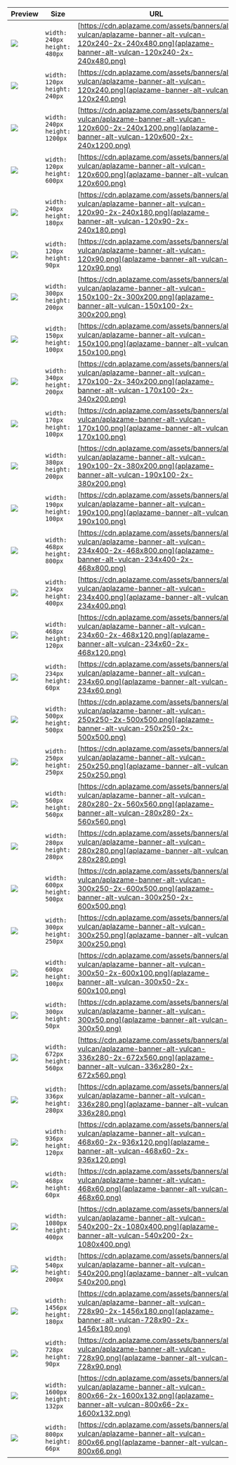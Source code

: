 
Preview | Size | URL
------- | ---- | ---
[![](aplazame-banner-alt-vulcan-120x240-2x-240x480.png)](aplazame-banner-alt-vulcan-120x240-2x-240x480.png) | `width: 240px`<br>`height: 480px` | [https://cdn.aplazame.com/assets/banners/alt-vulcan/aplazame-banner-alt-vulcan-120x240-2x-240x480.png](aplazame-banner-alt-vulcan-120x240-2x-240x480.png)
[![](aplazame-banner-alt-vulcan-120x240.png)](aplazame-banner-alt-vulcan-120x240.png) | `width: 120px`<br>`height: 240px` | [https://cdn.aplazame.com/assets/banners/alt-vulcan/aplazame-banner-alt-vulcan-120x240.png](aplazame-banner-alt-vulcan-120x240.png)
[![](aplazame-banner-alt-vulcan-120x600-2x-240x1200.png)](aplazame-banner-alt-vulcan-120x600-2x-240x1200.png) | `width: 240px`<br>`height: 1200px` | [https://cdn.aplazame.com/assets/banners/alt-vulcan/aplazame-banner-alt-vulcan-120x600-2x-240x1200.png](aplazame-banner-alt-vulcan-120x600-2x-240x1200.png)
[![](aplazame-banner-alt-vulcan-120x600.png)](aplazame-banner-alt-vulcan-120x600.png) | `width: 120px`<br>`height: 600px` | [https://cdn.aplazame.com/assets/banners/alt-vulcan/aplazame-banner-alt-vulcan-120x600.png](aplazame-banner-alt-vulcan-120x600.png)
[![](aplazame-banner-alt-vulcan-120x90-2x-240x180.png)](aplazame-banner-alt-vulcan-120x90-2x-240x180.png) | `width: 240px`<br>`height: 180px` | [https://cdn.aplazame.com/assets/banners/alt-vulcan/aplazame-banner-alt-vulcan-120x90-2x-240x180.png](aplazame-banner-alt-vulcan-120x90-2x-240x180.png)
[![](aplazame-banner-alt-vulcan-120x90.png)](aplazame-banner-alt-vulcan-120x90.png) | `width: 120px`<br>`height: 90px` | [https://cdn.aplazame.com/assets/banners/alt-vulcan/aplazame-banner-alt-vulcan-120x90.png](aplazame-banner-alt-vulcan-120x90.png)
[![](aplazame-banner-alt-vulcan-150x100-2x-300x200.png)](aplazame-banner-alt-vulcan-150x100-2x-300x200.png) | `width: 300px`<br>`height: 200px` | [https://cdn.aplazame.com/assets/banners/alt-vulcan/aplazame-banner-alt-vulcan-150x100-2x-300x200.png](aplazame-banner-alt-vulcan-150x100-2x-300x200.png)
[![](aplazame-banner-alt-vulcan-150x100.png)](aplazame-banner-alt-vulcan-150x100.png) | `width: 150px`<br>`height: 100px` | [https://cdn.aplazame.com/assets/banners/alt-vulcan/aplazame-banner-alt-vulcan-150x100.png](aplazame-banner-alt-vulcan-150x100.png)
[![](aplazame-banner-alt-vulcan-170x100-2x-340x200.png)](aplazame-banner-alt-vulcan-170x100-2x-340x200.png) | `width: 340px`<br>`height: 200px` | [https://cdn.aplazame.com/assets/banners/alt-vulcan/aplazame-banner-alt-vulcan-170x100-2x-340x200.png](aplazame-banner-alt-vulcan-170x100-2x-340x200.png)
[![](aplazame-banner-alt-vulcan-170x100.png)](aplazame-banner-alt-vulcan-170x100.png) | `width: 170px`<br>`height: 100px` | [https://cdn.aplazame.com/assets/banners/alt-vulcan/aplazame-banner-alt-vulcan-170x100.png](aplazame-banner-alt-vulcan-170x100.png)
[![](aplazame-banner-alt-vulcan-190x100-2x-380x200.png)](aplazame-banner-alt-vulcan-190x100-2x-380x200.png) | `width: 380px`<br>`height: 200px` | [https://cdn.aplazame.com/assets/banners/alt-vulcan/aplazame-banner-alt-vulcan-190x100-2x-380x200.png](aplazame-banner-alt-vulcan-190x100-2x-380x200.png)
[![](aplazame-banner-alt-vulcan-190x100.png)](aplazame-banner-alt-vulcan-190x100.png) | `width: 190px`<br>`height: 100px` | [https://cdn.aplazame.com/assets/banners/alt-vulcan/aplazame-banner-alt-vulcan-190x100.png](aplazame-banner-alt-vulcan-190x100.png)
[![](aplazame-banner-alt-vulcan-234x400-2x-468x800.png)](aplazame-banner-alt-vulcan-234x400-2x-468x800.png) | `width: 468px`<br>`height: 800px` | [https://cdn.aplazame.com/assets/banners/alt-vulcan/aplazame-banner-alt-vulcan-234x400-2x-468x800.png](aplazame-banner-alt-vulcan-234x400-2x-468x800.png)
[![](aplazame-banner-alt-vulcan-234x400.png)](aplazame-banner-alt-vulcan-234x400.png) | `width: 234px`<br>`height: 400px` | [https://cdn.aplazame.com/assets/banners/alt-vulcan/aplazame-banner-alt-vulcan-234x400.png](aplazame-banner-alt-vulcan-234x400.png)
[![](aplazame-banner-alt-vulcan-234x60-2x-468x120.png)](aplazame-banner-alt-vulcan-234x60-2x-468x120.png) | `width: 468px`<br>`height: 120px` | [https://cdn.aplazame.com/assets/banners/alt-vulcan/aplazame-banner-alt-vulcan-234x60-2x-468x120.png](aplazame-banner-alt-vulcan-234x60-2x-468x120.png)
[![](aplazame-banner-alt-vulcan-234x60.png)](aplazame-banner-alt-vulcan-234x60.png) | `width: 234px`<br>`height: 60px` | [https://cdn.aplazame.com/assets/banners/alt-vulcan/aplazame-banner-alt-vulcan-234x60.png](aplazame-banner-alt-vulcan-234x60.png)
[![](aplazame-banner-alt-vulcan-250x250-2x-500x500.png)](aplazame-banner-alt-vulcan-250x250-2x-500x500.png) | `width: 500px`<br>`height: 500px` | [https://cdn.aplazame.com/assets/banners/alt-vulcan/aplazame-banner-alt-vulcan-250x250-2x-500x500.png](aplazame-banner-alt-vulcan-250x250-2x-500x500.png)
[![](aplazame-banner-alt-vulcan-250x250.png)](aplazame-banner-alt-vulcan-250x250.png) | `width: 250px`<br>`height: 250px` | [https://cdn.aplazame.com/assets/banners/alt-vulcan/aplazame-banner-alt-vulcan-250x250.png](aplazame-banner-alt-vulcan-250x250.png)
[![](aplazame-banner-alt-vulcan-280x280-2x-560x560.png)](aplazame-banner-alt-vulcan-280x280-2x-560x560.png) | `width: 560px`<br>`height: 560px` | [https://cdn.aplazame.com/assets/banners/alt-vulcan/aplazame-banner-alt-vulcan-280x280-2x-560x560.png](aplazame-banner-alt-vulcan-280x280-2x-560x560.png)
[![](aplazame-banner-alt-vulcan-280x280.png)](aplazame-banner-alt-vulcan-280x280.png) | `width: 280px`<br>`height: 280px` | [https://cdn.aplazame.com/assets/banners/alt-vulcan/aplazame-banner-alt-vulcan-280x280.png](aplazame-banner-alt-vulcan-280x280.png)
[![](aplazame-banner-alt-vulcan-300x250-2x-600x500.png)](aplazame-banner-alt-vulcan-300x250-2x-600x500.png) | `width: 600px`<br>`height: 500px` | [https://cdn.aplazame.com/assets/banners/alt-vulcan/aplazame-banner-alt-vulcan-300x250-2x-600x500.png](aplazame-banner-alt-vulcan-300x250-2x-600x500.png)
[![](aplazame-banner-alt-vulcan-300x250.png)](aplazame-banner-alt-vulcan-300x250.png) | `width: 300px`<br>`height: 250px` | [https://cdn.aplazame.com/assets/banners/alt-vulcan/aplazame-banner-alt-vulcan-300x250.png](aplazame-banner-alt-vulcan-300x250.png)
[![](aplazame-banner-alt-vulcan-300x50-2x-600x100.png)](aplazame-banner-alt-vulcan-300x50-2x-600x100.png) | `width: 600px`<br>`height: 100px` | [https://cdn.aplazame.com/assets/banners/alt-vulcan/aplazame-banner-alt-vulcan-300x50-2x-600x100.png](aplazame-banner-alt-vulcan-300x50-2x-600x100.png)
[![](aplazame-banner-alt-vulcan-300x50.png)](aplazame-banner-alt-vulcan-300x50.png) | `width: 300px`<br>`height: 50px` | [https://cdn.aplazame.com/assets/banners/alt-vulcan/aplazame-banner-alt-vulcan-300x50.png](aplazame-banner-alt-vulcan-300x50.png)
[![](aplazame-banner-alt-vulcan-336x280-2x-672x560.png)](aplazame-banner-alt-vulcan-336x280-2x-672x560.png) | `width: 672px`<br>`height: 560px` | [https://cdn.aplazame.com/assets/banners/alt-vulcan/aplazame-banner-alt-vulcan-336x280-2x-672x560.png](aplazame-banner-alt-vulcan-336x280-2x-672x560.png)
[![](aplazame-banner-alt-vulcan-336x280.png)](aplazame-banner-alt-vulcan-336x280.png) | `width: 336px`<br>`height: 280px` | [https://cdn.aplazame.com/assets/banners/alt-vulcan/aplazame-banner-alt-vulcan-336x280.png](aplazame-banner-alt-vulcan-336x280.png)
[![](aplazame-banner-alt-vulcan-468x60-2x-936x120.png)](aplazame-banner-alt-vulcan-468x60-2x-936x120.png) | `width: 936px`<br>`height: 120px` | [https://cdn.aplazame.com/assets/banners/alt-vulcan/aplazame-banner-alt-vulcan-468x60-2x-936x120.png](aplazame-banner-alt-vulcan-468x60-2x-936x120.png)
[![](aplazame-banner-alt-vulcan-468x60.png)](aplazame-banner-alt-vulcan-468x60.png) | `width: 468px`<br>`height: 60px` | [https://cdn.aplazame.com/assets/banners/alt-vulcan/aplazame-banner-alt-vulcan-468x60.png](aplazame-banner-alt-vulcan-468x60.png)
[![](aplazame-banner-alt-vulcan-540x200-2x-1080x400.png)](aplazame-banner-alt-vulcan-540x200-2x-1080x400.png) | `width: 1080px`<br>`height: 400px` | [https://cdn.aplazame.com/assets/banners/alt-vulcan/aplazame-banner-alt-vulcan-540x200-2x-1080x400.png](aplazame-banner-alt-vulcan-540x200-2x-1080x400.png)
[![](aplazame-banner-alt-vulcan-540x200.png)](aplazame-banner-alt-vulcan-540x200.png) | `width: 540px`<br>`height: 200px` | [https://cdn.aplazame.com/assets/banners/alt-vulcan/aplazame-banner-alt-vulcan-540x200.png](aplazame-banner-alt-vulcan-540x200.png)
[![](aplazame-banner-alt-vulcan-728x90-2x-1456x180.png)](aplazame-banner-alt-vulcan-728x90-2x-1456x180.png) | `width: 1456px`<br>`height: 180px` | [https://cdn.aplazame.com/assets/banners/alt-vulcan/aplazame-banner-alt-vulcan-728x90-2x-1456x180.png](aplazame-banner-alt-vulcan-728x90-2x-1456x180.png)
[![](aplazame-banner-alt-vulcan-728x90.png)](aplazame-banner-alt-vulcan-728x90.png) | `width: 728px`<br>`height: 90px` | [https://cdn.aplazame.com/assets/banners/alt-vulcan/aplazame-banner-alt-vulcan-728x90.png](aplazame-banner-alt-vulcan-728x90.png)
[![](aplazame-banner-alt-vulcan-800x66-2x-1600x132.png)](aplazame-banner-alt-vulcan-800x66-2x-1600x132.png) | `width: 1600px`<br>`height: 132px` | [https://cdn.aplazame.com/assets/banners/alt-vulcan/aplazame-banner-alt-vulcan-800x66-2x-1600x132.png](aplazame-banner-alt-vulcan-800x66-2x-1600x132.png)
[![](aplazame-banner-alt-vulcan-800x66.png)](aplazame-banner-alt-vulcan-800x66.png) | `width: 800px`<br>`height: 66px` | [https://cdn.aplazame.com/assets/banners/alt-vulcan/aplazame-banner-alt-vulcan-800x66.png](aplazame-banner-alt-vulcan-800x66.png)

